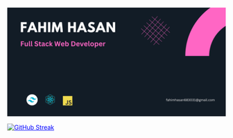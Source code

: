 ![alt text](https://raw.githubusercontent.com/FahimHasan683031/FahimHasan683031/main/assets/Fahim%20Hasan%20(1).png)


<a style="color: blue; text-align: center;" href="https://git.io/streak-stats"><img src="https://github-readme-streak-stats.herokuapp.com?user=FahimHasan683031" alt="GitHub Streak" /></a>